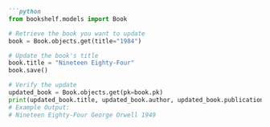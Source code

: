 ```markdown
```python
from bookshelf.models import Book

# Retrieve the book you want to update
book = Book.objects.get(title="1984")

# Update the book's title
book.title = "Nineteen Eighty-Four"
book.save()

# Verify the update
updated_book = Book.objects.get(pk=book.pk)
print(updated_book.title, updated_book.author, updated_book.publication_year)
# Example Output:
# Nineteen Eighty-Four George Orwell 1949